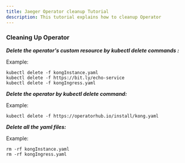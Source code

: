```yaml
---
title: Jaeger Operator cleanup Tutorial
description: This tutorial explains how to cleanup Operator
---
```



### Cleaning Up Operator



***Delete the operator's custom resource by kubectl delete commands :***

Example:
 
 ```execute
 kubectl delete -f kongInstance.yaml
 kubectl delete -f https://bit.ly/echo-service
 kubectl delete -f kongIngress.yaml 
 ```



***Delete the operator by kubectl delete command:***
 
 
 Example:
 
 ```execute
 kubectl delete -f https://operatorhub.io/install/kong.yaml
 ```
 

 
***Delete all the yaml files:***
 
 Example:
 
  ```execute
  rm -rf kongInstance.yaml
  rm -rf kongIngress.yaml
  ```
  

